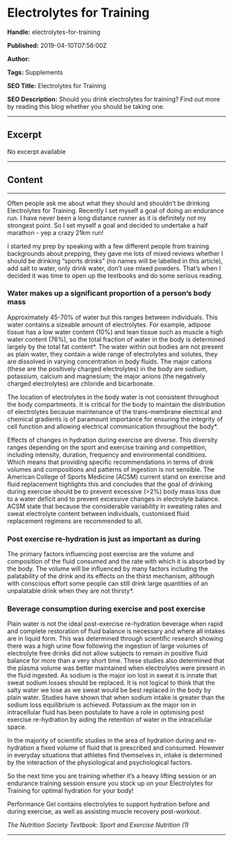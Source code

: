 # Electrolytes for Training

**Handle:** electrolytes-for-training

**Published:** 2019-04-10T07:56:00Z

**Author:**  

**Tags:** Supplements

**SEO Title:** Electrolytes for Training

**SEO Description:** Should you drink electrolytes for training? Find out more by reading this blog whether you should be taking one.

---

## Excerpt

No excerpt available

---

## Content

---

Often people ask me about what they should and shouldn’t be drinking Electrolytes for Training. Recently I set myself a goal of doing an endurance run. I have never been a long distance runner as it is definitely not my strongest point. So I set myself a goal and decided to undertake a half marathon - yep a crazy 21km run!

I started my prep by speaking with a few different people from training backgrounds about prepping, they gave me lots of mixed reviews whether I should be drinking “sports drinks” (no names will be labelled in this article), add salt to water, only drink water, don’t use mixed powders. That’s when I decided it was time to open up the textbooks and do some serious reading.

### Water makes up a significant proportion of a person’s body mass

Approximately 45-70% of water but this ranges between individuals. This water contains a sizeable amount of electrolytes. For example, adipose tissue has a low water content (10%) and lean tissue such as muscle a high water content (76%), so the total fraction of water in the body is determined largely by the total fat content*. The water within out bodies are not present as plain water, they contain a wide range of electrolytes and solutes, they are dissolved in varying concentration in body fluids. The major cations (these are the positively charged electrolytes) in the body are sodium, potassium, calcium and magnesium; the major anions (the negatively charged electrolytes) are chloride and bicarbonate.

The location of electrolytes in the body water is not consistent throughout the body compartments. It is critical for the body to maintain the distribution of electrolytes because maintenance of the trans-membrane electrical and chemical gradients is of paramount importance for ensuring the integrity of cell function and allowing electrical communication throughout the body*.

Effects of changes in hydration during exercise are diverse. This diversity ranges depending on the sport and exercise training and competition, including intensity, duration, frequency and environmental conditions. Which means that providing specific recommendations in terms of drink volumes and compositions and patterns of ingestion is not sensible. The American College of Sports Medicine (ACSM) current stand on exercise and fluid replacement highlights this and concludes that the goal of drinking during exercise should be to prevent excessive (>2%) body mass loss due to a water deficit and to prevent excessive changes in electrolyte balance. ACSM state that because the considerable variability in sweating rates and sweat electrolyte content between individuals, customised fluid replacement regimens are recommended to all.

### Post exercise re-hydration is just as important as during

The primary factors influencing post exercise are the volume and composition of the fluid consumed and the rate with which it is absorbed by the body. The volume will be influenced by many factors including the palatability of the drink and its effects on the thirst mechanism, although with conscious effort some people can still drink large quantities of an unpalatable drink when they are not thirsty*.

### Beverage consumption during exercise and post exercise

Plain water is not the ideal post-exercise re-hydration beverage when rapid and complete restoration of fluid balance is necessary and where all intakes are in liquid form. This was determined through scientific research showing there was a high urine flow following the ingestion of large volumes of electrolyte free drinks did not allow subjects to remain in positive fluid balance for more than a very short time. These studies also determined that the plasma volume was better maintained when electrolytes were present in the fluid ingested. As sodium is the major ion lost in sweat it is innate that sweat sodium losses should be replaced. It is not logical to think that the salty water we lose as we sweat would be best replaced in the body by plain water. Studies have shown that when sodium intake is greater than the sodium loss equilibrium is achieved. Potassium as the major ion in intracellular fluid has been postulate to have a role in optimising post exercise re-hydration by aiding the retention of water in the intracellular space.

In the majority of scientific studies in the area of hydration during and re-hydration a fixed volume of fluid that is prescribed and consumed. However in everyday situations that athletes find themselves in, intake is determined by the interaction of the physiological and psychological factors.

So the next time you are training whether it’s a heavy lifting session or an endurance training session ensure you stock up on your Electrolytes for Training for optimal hydration for your body!

Performance Gel contains electrolytes to support hydration before and during exercise, as well as assisting muscle recovery post-workout.

*The Nutrition Society Textbook: Sport and Exercise Nutrition (1)*

---

